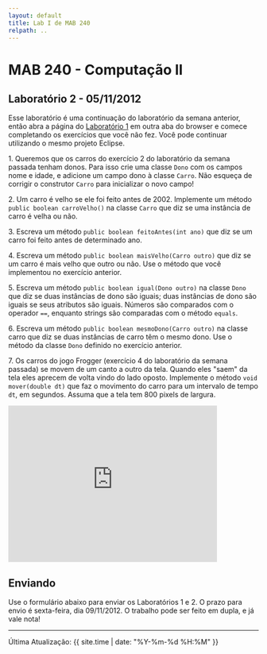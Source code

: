```yaml
---
layout: default
title: Lab I de MAB 240
relpath: ..
---
```


MAB 240 - Computação II
=======================

Laboratório 2 - 05/11/2012
--------------------------

Esse laboratório é uma continuação do laboratório da semana anterior, então
abra a página do [Laboratório 1](lab1.html) em outra aba do browser e 
comece completando os exercícios que você não fez. Você pode continuar
utilizando o mesmo projeto Eclipse.

1\. Queremos que os carros do exercício 2 do laboratório da semana passada
tenham donos. Para isso crie uma classe `Dono` com os campos nome e idade, e
adicione um campo dono à classe `Carro`. Não esqueça de corrigir o construtor
`Carro` para inicializar o novo campo!

2\. Um carro é velho se ele foi feito antes de 2002. Implemente um
método `public boolean carroVelho()` na classe `Carro` que diz se uma instância de
carro é velha ou não. 

3\. Escreva um método `public boolean feitoAntes(int ano)` que diz se um carro foi
feito antes de determinado ano.

4\. Escreva um método `public boolean maisVelho(Carro outro)` que diz se um carro é
mais velho que outro ou não. Use o método que você implementou no
exercício anterior.

5\. Escreva um método `public boolean igual(Dono outro)` na classe `Dono` que diz se
duas instâncias de dono são iguais; duas instâncias de dono são iguais
se seus atributos são iguais. Números são comparados com o operador
`==`, enquanto strings são comparadas com o método `equals`.

6\. Escreva um método `public boolean mesmoDono(Carro outro)` na classe carro que diz
se duas instâncias de carro têm o mesmo dono. Use o método da classe
`Dono` definido no exercício anterior.

7\. Os carros do jogo Frogger (exercício 4 do laboratório da semana
passada) se movem de um canto a outro da tela. Quando eles "saem" da tela eles
aprecem de volta vindo do lado oposto. Implemente o método `void mover(double dt)`
que faz o movimento do carro para um intervalo de tempo `dt`, em segundos. Assuma
que a tela tem 800 pixels de largura.

<iframe width="420" height="315" src="http://www.youtube.com/embed/l9fO-YuWPSk" frameborder="0" allowfullscreen="1">
dummy
</iframe>

Enviando
--------

Use o formulário abaixo para enviar os Laboratórios 1 e 2. O prazo para envio é sexta-feira, dia 09/11/2012.
O trabalho pode ser feito em dupla, e já vale nota!

<script type="text/javascript" src="http://form.jotformz.com/jsform/23093439523656">
// dummy
</script>

* * * * *

Última Atualização: {{ site.time | date: "%Y-%m-%d %H:%M" }}
